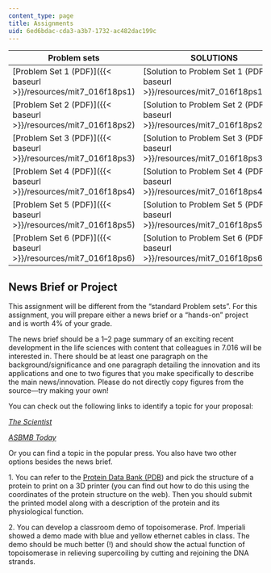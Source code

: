 ```yaml
---
content_type: page
title: Assignments
uid: 6ed6bdac-cda3-a3b7-1732-ac482dac199c
---
```


| Problem sets | SOLUTIONS |
| --- | --- |
| [Problem Set 1 (PDF)]({{< baseurl >}}/resources/mit7_016f18ps1) | [Solution to Problem Set 1 (PDF)]({{< baseurl >}}/resources/mit7_016f18ps1_soln) |
| [Problem Set 2 (PDF)]({{< baseurl >}}/resources/mit7_016f18ps2) | [Solution to Problem Set 2 (PDF)]({{< baseurl >}}/resources/mit7_016f18ps2_soln) |
| [Problem Set 3 (PDF)]({{< baseurl >}}/resources/mit7_016f18ps3) | [Solution to Problem Set 3 (PDF)]({{< baseurl >}}/resources/mit7_016f18ps3_soln) |
| [Problem Set 4 (PDF)]({{< baseurl >}}/resources/mit7_016f18ps4) | [Solution to Problem Set 4 (PDF)]({{< baseurl >}}/resources/mit7_016f18ps4_soln) |
| [Problem Set 5 (PDF)]({{< baseurl >}}/resources/mit7_016f18ps5) | [Solution to Problem Set 5 (PDF)]({{< baseurl >}}/resources/mit7_016f18ps5_soln) |
| [Problem Set 6 (PDF)]({{< baseurl >}}/resources/mit7_016f18ps6) | [Solution to Problem Set 6 (PDF)]({{< baseurl >}}/resources/mit7_016f18ps6_soln) 

News Brief or Project
---------------------

This assignment will be different from the “standard Problem sets”. For this assignment, you will prepare either a news brief or a “hands-on” project and is worth 4% of your grade.

The news brief should be a 1–2 page summary of an exciting recent development in the life sciences with content that colleagues in 7.016 will be interested in. There should be at least one paragraph on the background/significance and one paragraph detailing the innovation and its applications and one to two figures that you make specifically to describe the main news/innovation. Please do not directly copy figures from the source—try making your own!

You can check out the following links to identify a topic for your proposal:

[_The Scientist_](https://www.the-scientist.com/)

[_ASBMB Today_](https://www.asbmb.org/asbmb-today)

Or you can find a topic in the popular press. You also have two other options besides the news brief.

1\. You can refer to the [Protein Data Bank (PDB](http://www.rcsb.org/)) and pick the structure of a protein to print on a 3D printer (you can find out how to do this using the coordinates of the protein structure on the web). Then you should submit the printed model along with a description of the protein and its physiological function.

2\. You can develop a classroom demo of topoisomerase. Prof. Imperiali showed a demo made with blue and yellow ethernet cables in class. The demo should be much better (!) and should show the actual function of topoisomerase in relieving supercoiling by cutting and rejoining the DNA strands.